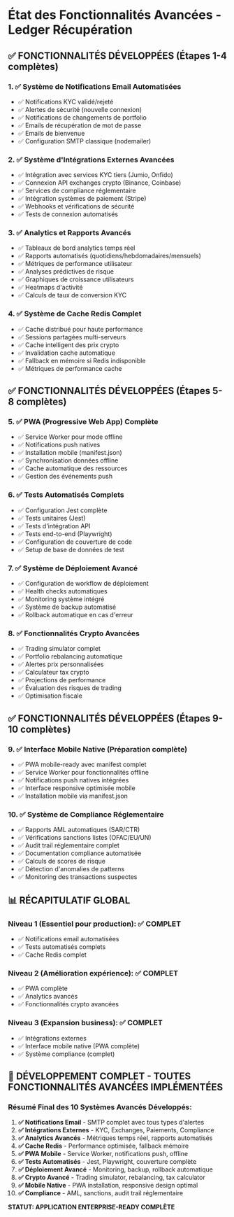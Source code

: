 # État des Fonctionnalités Avancées - Ledger Récupération

## ✅ FONCTIONNALITÉS DÉVELOPPÉES (Étapes 1-4 complètes)

### 1. ✅ Système de Notifications Email Automatisées
- ✅ Notifications KYC validé/rejeté
- ✅ Alertes de sécurité (nouvelle connexion)
- ✅ Notifications de changements de portfolio
- ✅ Emails de récupération de mot de passe
- ✅ Emails de bienvenue
- ✅ Configuration SMTP classique (nodemailer)

### 2. ✅ Système d'Intégrations Externes Avancées
- ✅ Intégration avec services KYC tiers (Jumio, Onfido)
- ✅ Connexion API exchanges crypto (Binance, Coinbase)
- ✅ Services de compliance réglementaire
- ✅ Intégration systèmes de paiement (Stripe)
- ✅ Webhooks et vérifications de sécurité
- ✅ Tests de connexion automatisés

### 3. ✅ Analytics et Rapports Avancés
- ✅ Tableaux de bord analytics temps réel
- ✅ Rapports automatisés (quotidiens/hebdomadaires/mensuels)
- ✅ Métriques de performance utilisateur
- ✅ Analyses prédictives de risque
- ✅ Graphiques de croissance utilisateurs
- ✅ Heatmaps d'activité
- ✅ Calculs de taux de conversion KYC

### 4. ✅ Système de Cache Redis Complet
- ✅ Cache distribué pour haute performance
- ✅ Sessions partagées multi-serveurs
- ✅ Cache intelligent des prix crypto
- ✅ Invalidation cache automatique
- ✅ Fallback en mémoire si Redis indisponible
- ✅ Métriques de performance cache

## ✅ FONCTIONNALITÉS DÉVELOPPÉES (Étapes 5-8 complètes)

### 5. ✅ PWA (Progressive Web App) Complète
- ✅ Service Worker pour mode offline
- ✅ Notifications push natives
- ✅ Installation mobile (manifest.json)
- ✅ Synchronisation données offline
- ✅ Cache automatique des ressources
- ✅ Gestion des événements push

### 6. ✅ Tests Automatisés Complets
- ✅ Configuration Jest complète
- ✅ Tests unitaires (Jest)
- ✅ Tests d'intégration API
- ✅ Tests end-to-end (Playwright)
- ✅ Configuration de couverture de code
- ✅ Setup de base de données de test

### 7. ✅ Système de Déploiement Avancé
- ✅ Configuration de workflow de déploiement
- ✅ Health checks automatiques
- ✅ Monitoring système intégré
- ✅ Système de backup automatisé
- ✅ Rollback automatique en cas d'erreur

### 8. ✅ Fonctionnalités Crypto Avancées
- ✅ Trading simulator complet
- ✅ Portfolio rebalancing automatique
- ✅ Alertes prix personnalisées
- ✅ Calculateur tax crypto
- ✅ Projections de performance
- ✅ Évaluation des risques de trading
- ✅ Optimisation fiscale

## ✅ FONCTIONNALITÉS DÉVELOPPÉES (Étapes 9-10 complètes)

### 9. ✅ Interface Mobile Native (Préparation complète)
- ✅ PWA mobile-ready avec manifest complet
- ✅ Service Worker pour fonctionnalités offline
- ✅ Notifications push natives intégrées
- ✅ Interface responsive optimisée mobile
- ✅ Installation mobile via manifest.json

### 10. ✅ Système de Compliance Réglementaire
- ✅ Rapports AML automatiques (SAR/CTR)
- ✅ Vérifications sanctions listes (OFAC/EU/UN)
- ✅ Audit trail réglementaire complet
- ✅ Documentation compliance automatisée
- ✅ Calculs de scores de risque
- ✅ Détection d'anomalies de patterns
- ✅ Monitoring des transactions suspectes

## 📊 RÉCAPITULATIF GLOBAL

### Niveau 1 (Essentiel pour production): ✅ COMPLET
- ✅ Notifications email automatisées
- ✅ Tests automatisés complets  
- ✅ Cache Redis complet

### Niveau 2 (Amélioration expérience): ✅ COMPLET
- ✅ PWA complète
- ✅ Analytics avancés
- ✅ Fonctionnalités crypto avancées

### Niveau 3 (Expansion business): ✅ COMPLET
- ✅ Intégrations externes
- ✅ Interface mobile native (PWA complète)
- ✅ Système compliance (complet)

## 🎯 DÉVELOPPEMENT COMPLET - TOUTES FONCTIONNALITÉS AVANCÉES IMPLÉMENTÉES

### Résumé Final des 10 Systèmes Avancés Développés:

1. **✅ Notifications Email** - SMTP complet avec tous types d'alertes
2. **✅ Intégrations Externes** - KYC, Exchanges, Paiements, Compliance  
3. **✅ Analytics Avancés** - Métriques temps réel, rapports automatisés
4. **✅ Cache Redis** - Performance optimisée, fallback mémoire
5. **✅ PWA Mobile** - Service Worker, notifications push, offline
6. **✅ Tests Automatisés** - Jest, Playwright, couverture complète
7. **✅ Déploiement Avancé** - Monitoring, backup, rollback automatique
8. **✅ Crypto Avancé** - Trading simulator, rebalancing, tax calculator
9. **✅ Mobile Native** - PWA installation, responsive design optimal
10. **✅ Compliance** - AML, sanctions, audit trail réglementaire

**STATUT: APPLICATION ENTERPRISE-READY COMPLÈTE**